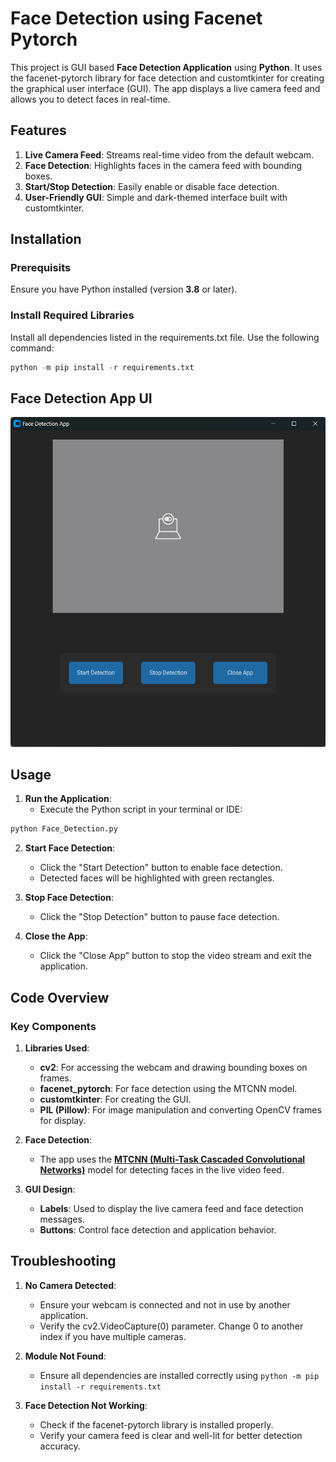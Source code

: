 # Face Detection using Facenet Pytorch

This project is GUI based **Face Detection Application** using __Python__. It uses the facenet-pytorch library for face detection and customtkinter for creating the graphical user interface (GUI). The app displays a live camera feed and allows you to detect faces in real-time.

## Features
1. **Live Camera Feed**: Streams real-time video from the default webcam.
2. **Face Detection**: Highlights faces in the camera feed with bounding boxes.
3. **Start/Stop Detection**: Easily enable or disable face detection.
4. **User-Friendly GUI**: Simple and dark-themed interface built with customtkinter.

## Installation
### Prerequisits
Ensure you have Python installed (version **3.8** or later).

### Install Required Libraries
Install all dependencies listed in the requirements.txt file. Use the following command:
```python
python -m pip install -r requirements.txt
```

## Face Detection App UI 
<img src="UI.png">

## Usage 
1. **Run the Application**:
     * Execute the Python script in your terminal or IDE:
```python
python Face_Detection.py
```
2. **Start Face Detection**:
    * Click the "Start Detection" button to enable face detection.
    * Detected faces will be highlighted with green rectangles.

3. **Stop Face Detection**:
    * Click the "Stop Detection" button to pause face detection.

4. **Close the App**:
    * Click the "Close App" button to stop the video stream and exit the application.


## Code Overview
### Key Components

1. **Libraries Used**:
    * **cv2**: For accessing the webcam and drawing bounding boxes on frames.
    * **facenet_pytorch**: For face detection using the MTCNN model.
    * **customtkinter**: For creating the GUI.
    * **PIL (Pillow)**: For image manipulation and converting OpenCV frames for display.

2. **Face Detection**:
   * The app uses the **[MTCNN (Multi-Task Cascaded Convolutional Networks)](https://arxiv.org/pdf/1604.02878)** model for detecting faces in the live video feed.

3. **GUI Design**:
   * **Labels**: Used to display the live camera feed and face detection messages.
   * **Buttons**: Control face detection and application behavior.
  
## Troubleshooting

1. **No Camera Detected**:
   * Ensure your webcam is connected and not in use by another application.
   * Verify the cv2.VideoCapture(0) parameter. Change 0 to another index if you have multiple cameras.

2. **Module Not Found**:
   * Ensure all dependencies are installed correctly using ```python -m pip install -r requirements.txt```

3. **Face Detection Not Working**:
   * Check if the facenet-pytorch library is installed properly.
   * Verify your camera feed is clear and well-lit for better detection accuracy.
